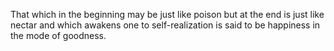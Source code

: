 That which in the beginning may be just like poison but at the end is just like nectar and which awakens one to self-realization is said to be happiness in the mode of goodness.